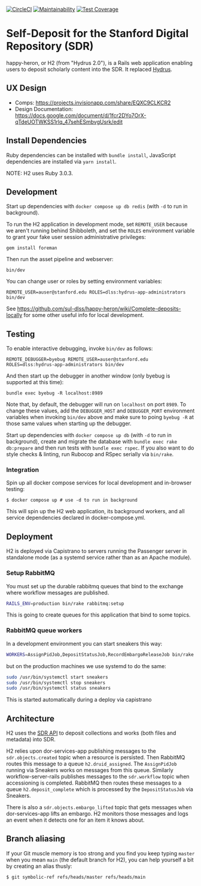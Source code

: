 [![CircleCI](https://circleci.com/gh/sul-dlss/happy-heron.svg?style=svg)](https://circleci.com/gh/sul-dlss/happy-heron)
[![Maintainability](https://api.codeclimate.com/v1/badges/3dbc6311e79b7045bed4/maintainability)](https://codeclimate.com/github/sul-dlss/happy-heron/maintainability)
[![Test Coverage](https://api.codeclimate.com/v1/badges/3dbc6311e79b7045bed4/test_coverage)](https://codeclimate.com/github/sul-dlss/happy-heron/test_coverage)

# Self-Deposit for the Stanford Digital Repository (SDR)

happy-heron, or H2 (from "Hydrus 2.0"), is a Rails web application enabling users to deposit scholarly content into the SDR. It replaced [Hydrus](https://github.com/sul-dlss/hydrus).

## UX Design

* Comps: https://projects.invisionapp.com/share/EQXC9CLKCR2
* Design Documentation: https://docs.google.com/document/d/1fcr2DYo7OrX-qTdeUOTWKSS1rlq_47sehESmbvgUsrk/edit

## Install Dependencies

Ruby dependencies can be installed with `bundle install`, JavaScript dependencies are installed via `yarn install`.

NOTE: H2 uses Ruby 3.0.3.

## Development

Start up dependencies with `docker compose up db redis` (with `-d` to run in background).

To run the H2 application in development mode, set `REMOTE_USER` because we aren't running behind Shibboleth, and set the `ROLES` environment variable to grant your fake user session administrative privileges:

```
gem install foreman
```

Then run the asset pipeline and webserver:
```shell
bin/dev
```

You can change user or roles by setting environment variables:
```shell
REMOTE_USER=auser@stanford.edu ROLES=dlss:hydrus-app-administrators bin/dev
```

See https://github.com/sul-dlss/happy-heron/wiki/Complete-deposits-locally for some other useful info for local development.

## Testing

To enable interactive debugging, invoke `bin/dev` as follows:

```
REMOTE_DEBUGGER=byebug REMOTE_USER=auser@stanford.edu ROLES=dlss:hydrus-app-administrators bin/dev
```

And then start up the debugger in another window (only byebug is supported at this time):

```
bundle exec byebug -R localhost:8989
```

Note that, by default, the debugger will run on `localhost` on port `8989`. To change these values, add the `DEBUGGER_HOST` and `DEBUGGER_PORT` environment variables when invoking `bin/dev` above and make sure to poing `byebug -R` at those same values when starting up the debugger.

Start up dependencies with `docker compose up db` (with `-d` to run in background), create and migrate the database with `bundle exec rake db:prepare` and then run tests with `bundle exec rspec`. If you also want to do style checks & linting, run Rubocop and RSpec serially via `bin/rake`.

### Integration

Spin up all docker compose services for local development and in-browser testing:

```shell
$ docker compose up # use -d to run in background
```

This will spin up the H2 web application, its background workers, and all service dependencies declared in docker-compose.yml.

## Deployment

H2 is deployed via Capistrano to servers running the Passenger server in standalone mode (as a systemd service rather than as an Apache module).

### Setup RabbitMQ
You must set up the durable rabbitmq queues that bind to the exchange where workflow messages are published.

```sh
RAILS_ENV=production bin/rake rabbitmq:setup
```
This is going to create queues for this application that bind to some topics.

### RabbitMQ queue workers
In a development environment you can start sneakers this way:
```sh
WORKERS=AssignPidJob,DepositStatusJob,RecordEmbargoReleaseJob bin/rake sneakers:run
```

but on the production machines we use systemd to do the same:
```sh
sudo /usr/bin/systemctl start sneakers
sudo /usr/bin/systemctl stop sneakers
sudo /usr/bin/systemctl status sneakers
```

This is started automatically during a deploy via capistrano

## Architecture

H2 uses the [SDR API](https://github.com/sul-dlss/sdr-api) to deposit collections and works (both files and metadata) into SDR.

H2 relies upon dor-services-app publishing messages to the `sdr.objects.created` topic when a resource is persisted. Then RabbitMQ routes this message to a queue `h2.druid_assigned`.  The `AssignPidJob` running via Sneakers works on messages from this queue.  Similarly workflow-server-rails publishes messages to the `sdr.workflow` topic when accessioning is completed.  RabbitMQ then routes these messages to a queue `h2.deposit_complete` which is processed by the `DepositStatusJob` via Sneakers.

There is also a `sdr.objects.embargo_lifted` topic that gets messages when dor-services-app lifts an embargo. H2 monitors those messages and logs an event when it detects one for an item it knows about.

## Branch aliasing

If your Git muscle memory is too strong and you find you keep typing `master` when you mean `main` (the default branch for H2), you can help yourself a bit by creating an alias thusly:

```shell
$ git symbolic-ref refs/heads/master refs/heads/main
```

